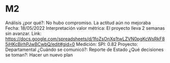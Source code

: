 # M2

Análisis ¿por qué?: No hubo compromiso. La actitud aún no mejoraba
Fecha: 18/05/2022
Interpretación valor métrica: El proyecto lleva 2 semanas sin avanzar.
Link: https://docs.google.com/spreadsheets/d/1foZsOnXq1twLZVN0pgKcWsRkF85jHKcBirhPJwBCwbQ/edit#gid=0
Medición: SPI: 0.82
Proyecto: Departamental
¿Cuándo se comunicó?: Reporte de Estado
¿Qué decisiones se toman?: Hacer un nuevo plan